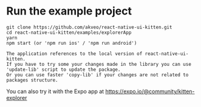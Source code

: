 # Run the example project

```
git clone https://github.com/akveo/react-native-ui-kitten.git
cd react-native-ui-kitten/examples/explorerApp
yarn
npm start (or 'npm run ios' / 'npm run android')

The application references to the local version of react-native-ui-kitten.
If you have to try some your changes made in the library you can use 'update-lib' script to update the package.
Or you can use faster 'copy-lib' if your changes are not related to packages structure.
```

You can also try it with the Expo app at https://expo.io/@community/kitten-explorer